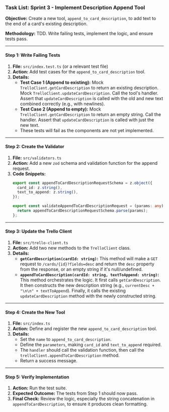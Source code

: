 ### Task List: Sprint 3 - Implement Description Append Tool

**Objective:** Create a new tool, `append_to_card_description`, to add text to the end of a card's existing description.

**Methodology:** TDD. Write failing tests, implement the logic, and ensure tests pass.

---

#### **Step 1: Write Failing Tests**

1.  **File:** `src/index.test.ts` (or a relevant test file)
2.  **Action:** Add test cases for the `append_to_card_description` tool.
3.  **Details:**
    *   **Test Case 1 (Append to existing):** Mock `TrelloClient.getCardDescription` to return an existing description. Mock `TrelloClient.updateCardDescription`. Call the tool's handler. Assert that `updateCardDescription` is called with the old and new text combined correctly (e.g., with newlines).
    *   **Test Case 2 (Append to empty):** Mock `TrelloClient.getCardDescription` to return an empty string. Call the handler. Assert that `updateCardDescription` is called with just the new text.
    *   These tests will fail as the components are not yet implemented.

---

#### **Step 2: Create the Validator**

1.  **File:** `src/validators.ts`
2.  **Action:** Add a new `zod` schema and validation function for the append request.
3.  **Code Snippets:**
    ```typescript
    export const appendToCardDescriptionRequestSchema = z.object({
      card_id: z.string(),
      text_to_append: z.string(),
    });

    export const validateAppendToCardDescriptionRequest = (params: any) => {
      return appendToCardDescriptionRequestSchema.parse(params);
    };
    ```

---

#### **Step 3: Update the Trello Client**

1.  **File:** `src/trello-client.ts`
2.  **Action:** Add two new methods to the `TrelloClient` class.
3.  **Details:**
    *   **`getCardDescription(cardId: string)`:** This method will make a `GET` request to `/cards/{id}?fields=desc` and return the `desc` property from the response, or an empty string if it's null/undefined.
    *   **`appendToCardDescription(cardId: string, textToAppend: string)`:** This method orchestrates the logic. It first calls `getCardDescription`. It then constructs the new description string (e.g., `currentDesc + "\n\n" + textToAppend`). Finally, it calls the existing `updateCardDescription` method with the newly constructed string.

---

#### **Step 4: Create the New Tool**

1.  **File:** `src/index.ts`
2.  **Action:** Define and register the new `append_to_card_description` tool.
3.  **Details:**
    *   Set the `name` to `append_to_card_description`.
    *   Define the `parameters`, making `card_id` and `text_to_append` required.
    *   The `handler` should call the validation function, then call the `trelloClient.appendToCardDescription` method.
    *   Return a success message.

---

#### **Step 5: Verify Implementation**

1.  **Action:** Run the test suite.
2.  **Expected Outcome:** The tests from Step 1 should now pass.
3.  **Final Check:** Review the logic, especially the string concatenation in `appendToCardDescription`, to ensure it produces clean formatting.

```